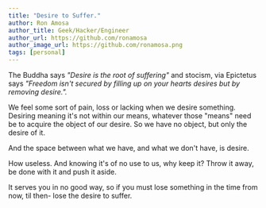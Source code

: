 ```yaml
---
title: "Desire to Suffer."
author: Ron Amosa
author_title: Geek/Hacker/Engineer
author_url: https://github.com/ronamosa
author_image_url: https://github.com/ronamosa.png
tags: [personal]
---
```


The Buddha says *"Desire is the root of suffering"* and stocism, via Epictetus says *"Freedom isn't secured by filling up on your hearts desires but by removing desire.".*

We feel some sort of pain, loss or lacking when we desire something. Desiring meaning it's not within our means, whatever those "means" need be to acquire the object of our desire. So we have no object, but only the desire of it.

And the space between what we have, and what we don't have, is desire.

How useless. And knowing it's of no use to us, why keep it? Throw it away, be done with it and push it aside.

It serves you in no good way, so if you must lose something in the time from now, til then- lose the desire to suffer.
